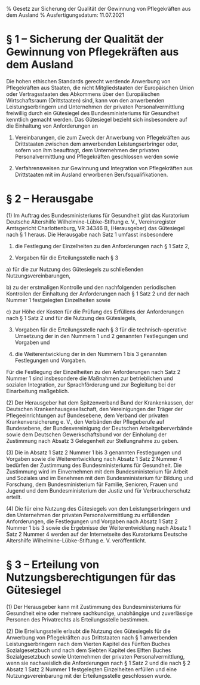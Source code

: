 % Gesetz zur Sicherung der Qualität der Gewinnung von Pflegekräften aus dem Ausland
% Ausfertigungsdatum: 11.07.2021
 
# § 1 – Sicherung der Qualität der Gewinnung von Pflegekräften aus dem Ausland

Die hohen ethischen Standards gerecht werdende Anwerbung von Pflegekräften aus Staaten, die nicht Mitgliedstaaten der Europäischen Union oder Vertragsstaaten des Abkommens über den Europäischen Wirtschaftsraum (Drittstaaten) sind, kann von den anwerbenden Leistungserbringern und Unternehmen der privaten Personalvermittlung freiwillig durch ein Gütesiegel des Bundesministeriums für Gesundheit kenntlich gemacht werden. Das Gütesiegel bezieht sich insbesondere auf die Einhaltung von Anforderungen an

1. Vereinbarungen, die zum Zweck der Anwerbung von Pflegekräften aus Drittstaaten zwischen dem anwerbenden Leistungserbringer oder, sofern von ihm beauftragt, dem Unternehmen der privaten Personalvermittlung und Pflegekräften geschlossen werden sowie

2. Verfahrensweisen zur Gewinnung und Integration von Pflegekräften aus Drittstaaten mit im Ausland erworbenen Berufsqualifikationen.

# § 2 – Herausgabe

(1) Im Auftrag des Bundesministeriums für Gesundheit gibt das Kuratorium Deutsche Altershilfe Wilhelmine-Lübke-Stiftung e. V., Vereinsregister Amtsgericht Charlottenburg, VR 34346 B, (Herausgeber) das Gütesiegel nach § 1 heraus. Die Herausgabe nach Satz 1 umfasst insbesondere

1. die Festlegung der Einzelheiten zu den Anforderungen nach § 1 Satz 2,

2. Vorgaben für die Erteilungsstelle nach § 3

a) für die zur Nutzung des Gütesiegels zu schließenden Nutzungsvereinbarungen,

b) zu der erstmaligen Kontrolle und den nachfolgenden periodischen Kontrollen der Einhaltung der Anforderungen nach § 1 Satz 2 und der nach Nummer 1 festgelegten Einzelheiten sowie

c) zur Höhe der Kosten für die Prüfung des Erfüllens der Anforderungen nach § 1 Satz 2 und für die Nutzung des Gütesiegels,

3. Vorgaben für die Erteilungsstelle nach § 3 für die technisch-operative Umsetzung der in den Nummern 1 und 2 genannten Festlegungen und Vorgaben und

4. die Weiterentwicklung der in den Nummern 1 bis 3 genannten Festlegungen und Vorgaben.

Für die Festlegung der Einzelheiten zu den Anforderungen nach Satz 2 Nummer 1 sind insbesondere die Maßnahmen zur betrieblichen und sozialen Integration, zur Sprachförderung und zur Begleitung bei der Einarbeitung maßgeblich.

(2) Der Herausgeber hat dem Spitzenverband Bund der Krankenkassen, der Deutschen Krankenhausgesellschaft, den Vereinigungen der Träger der Pflegeeinrichtungen auf Bundesebene, dem Verband der privaten Krankenversicherung e. V., den Verbänden der Pflegeberufe auf Bundesebene, der Bundesvereinigung der Deutschen Arbeitgeberverbände sowie dem Deutschen Gewerkschaftsbund vor der Einholung der Zustimmung nach Absatz 3 Gelegenheit zur Stellungnahme zu geben.

(3) Die in Absatz 1 Satz 2 Nummer 1 bis 3 genannten Festlegungen und Vorgaben sowie die Weiterentwicklung nach Absatz 1 Satz 2 Nummer 4 bedürfen der Zustimmung des Bundesministeriums für Gesundheit. Die Zustimmung wird im Einvernehmen mit dem Bundesministerium für Arbeit und Soziales und im Benehmen mit dem Bundesministerium für Bildung und Forschung, dem Bundesministerium für Familie, Senioren, Frauen und Jugend und dem Bundesministerium der Justiz und für Verbraucherschutz erteilt.

(4) Die für eine Nutzung des Gütesiegels von den Leistungserbringern und den Unternehmen der privaten Personalvermittlung zu erfüllenden Anforderungen, die Festlegungen und Vorgaben nach Absatz 1 Satz 2 Nummer 1 bis 3 sowie die Ergebnisse der Weiterentwicklung nach Absatz 1 Satz 2 Nummer 4 werden auf der Internetseite des Kuratoriums Deutsche Altershilfe Wilhelmine-Lübke-Stiftung e. V. veröffentlicht.

# § 3 – Erteilung von Nutzungsberechtigungen für das Gütesiegel

(1) Der Herausgeber kann mit Zustimmung des Bundesministeriums für Gesundheit eine oder mehrere sachkundige, unabhängige und zuverlässige Personen des Privatrechts als Erteilungsstelle bestimmen.

(2) Die Erteilungsstelle erlaubt die Nutzung des Gütesiegels für die Anwerbung von Pflegekräften aus Drittstaaten nach § 1 anwerbenden Leistungserbringern nach dem Vierten Kapitel des Fünften Buches Sozialgesetzbuch und nach dem Siebten Kapitel des Elften Buches Sozialgesetzbuch sowie Unternehmen der privaten Personalvermittlung, wenn sie nachweislich die Anforderungen nach § 1 Satz 2 und die nach § 2 Absatz 1 Satz 2 Nummer 1 festgelegten Einzelheiten erfüllen und eine Nutzungsvereinbarung mit der Erteilungsstelle geschlossen wurde.
